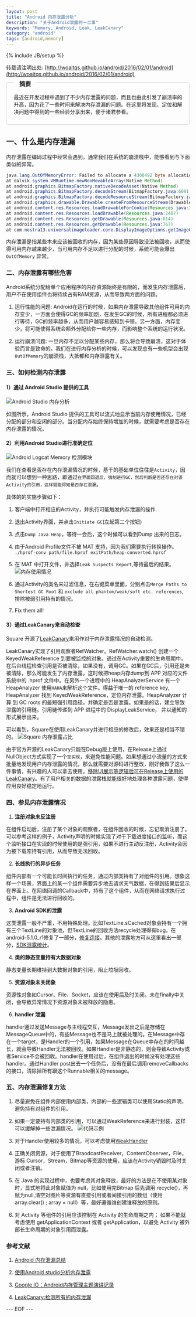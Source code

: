 ```yaml
---
layout: post
title: "Android 内存泄露分析"
description: "关于Android泄露的一二事"
keywords: "Memory, Android, Leak, LeakCanary"
category: "android"
tags: [android,memory]
---
```

{% include JB/setup %}

转载请注明出处: [http://woaitqs.github.io/android/2016/02/01/android](http://woaitqs.github.io/android/2016/02/01/android)

<div style="border:solid 1.5px #ccc;padding:20px 20px 10px 20px;margin-bottom: 20px;border-radius: 6px;">
          <span style="position: relative;padding: 5px 15px 5px 15px;background-color: white;bottom: 30px;font-size: 16px;font-weight: bolder;">摘要</span>
          <span style="position: relative;display: block;bottom: 15px;">最近在开发过程中遇到了不少内存泄露的问题，而且也由此引发了崩溃率的升高，因为花了一些时间来解决内存泄漏的问题。在这里将发现、定位和解决问题中得到的一些经验分享出来，便于诸君参看。</span>
</div>

## 一、什么是内存泄漏

内存泄露在编码过程中经常会遇到，通常我们在系统的崩溃栈中，能够看到与下面类似的异常。

```java
java.lang.OutOfMemoryError: Failed to allocate a 4308492 byte allocation with 467872 free bytes and 456KB until OOM
at dalvik.system.VMRuntime.newNonMovableArray(Native Method)
at android.graphics.BitmapFactory.nativeDecodeAsset(Native Method)
at android.graphics.BitmapFactory.decodeStream(BitmapFactory.java:609)
at android.graphics.BitmapFactory.decodeResourceStream(BitmapFactory.java:444)
at android.graphics.drawable.Drawable.createFromResourceStream(Drawable.java:988)
at android.content.res.Resources.loadDrawableForCookie(Resources.java:2580)
at android.content.res.Resources.loadDrawable(Resources.java:2487)
at android.content.res.Resources.getDrawable(Resources.java:814)
at android.content.res.Resources.getDrawable(Resources.java:767)
at com.nostra13.universalimageloader.core.DisplayImageOptions.getImageOnLoading(DisplayImageOptions.java:134)
```

内存泄漏是指某些本来应该被回收的内存，因为某些原因导致没法被回收，从而使得可用内存越来越少，当可用内存不足以进行分配的时候，系统可能会爆出 `OutOfMemory`  异常。

<!--break-->

### 二、内存泄露有哪些危害

Android系统分配给单个应用程序的内存资源始终是有限的，而发生内存泄露后，用户不在使用组件也将持续占有RAM资源，从而导致两方面的问题。

1. 运行性能的问题: Android在运行的时候，如果内存泄露导致其他组件可用的内存变少，一方面会使得GC的频率加剧，在发生GC的时候，所有进程都必须进行等待，GC的频率越多，从而用户越容易感知到卡顿。另一方面，内存变少，将可能使得系统会额外分配给你一些内存，而影响整个系统的运行状况。

2. 运行崩溃问题: 一旦内存不足以分配某些内存，那么将会导致崩溃，这对于体验而言是致命的。我们在进行内存分析的时候，可以发现总有一些机型会出现`OutOfMemory`的崩溃栈，大抵都和内存泄露有关。

### 三、如何检测内存泄露

#### 1）通过 Android Studio 提供的工具

![Android Studio 内存分析](https://ooo.0o0.ooo/2016/02/12/56bdcf81b9294.png "Android Studio 内存分析")

如图所示，Android Studio 提供的工具可以流式地显示当前内存使用情况，已经分配的部分和空闲的部分。当分配内存始终保持增加的时候，就需要考虑是否存在内存泄露的情况。

#### 2）利用Android Studio进行准确定位
![Android Logcat Memory 检测模块](https://ooo.0o0.ooo/2016/02/27/56d15d70346dc.png)

我们在查看是否存在内存泄漏情况的时候，基于的基础单位往往是`Activity`，因而就可以想到一种思路，即通过`在界面回退后，强制进行GC，然后判断是否还存在对该Activity的引用，这样就能得知是否存在泄漏`。

具体的的实施步骤如下：

1. 客户端中打开相应的Activity，并执行可能触发内存泄漏的操作.

2. 退出Activity界面，并点击`Initiate GC`(左起第二个按钮)

3. 点击`Dump Java Heap`，等待一会后，这个时候可以看到Dump 出来的日志。

4. 由于Android Profile文件不被 MAT 支持，因为我们需要执行转换操作。
`./hprof-conv path/file.hprof exitPath/heap-converted.hprof`

5. 在 MAT 中打开文件，并选择`Leak Suspects Report`,等待最后的结果。
![内存使用情况](http://i2.wp.com/riggaroo.co.za/wp-content/uploads/2016/01/Screen-Shot-2016-01-27-at-3.33.35-PM.png)

6. 通过Activity的类名来过滤信息，在右键菜单里面，分别点击`Merge Paths to Shortest GC Root` 和 `exclude all phantom/weak/soft etc. references`, 排除被弱引用持有的情况。

7. Fix them all!

#### 3）通过LeakCanary来自动检查

Square 开源了[LeakCanary](https://corner.squareup.com/2015/05/leak-canary.html)来用作对于内存泄露情况的自动检测。

LeakCanary实现了引用观察者RefWatcher。RefWatcher.watch() 创建一个 KeyedWeakReference 到要被监控的对象。通过在Activity重要的生命周期中，在后台线程检查引用是否被清除，如果没有，调用GC。如果在GC后，引用还是未被清除，那么可能发生了内存泄露，这时候把heap内存dump到 APP 对应的文件系统中的 .hprof 文件中。在另外一个进程中的 HeapAnalyzerService 有一个 HeapAnalyzer 使用`HAHA`来解析这个文件。得益于唯一的 reference key, HeapAnalyzer 找到 KeyedWeakReference，定位内存泄露。HeapAnalyzer 计算 到 GC roots 的最短强引用路径，并确定是否是泄露。如果是的话，建立导致泄露的引用链。引用链传递到 APP 进程中的 DisplayLeakService， 并以通知的形式展示出来。

可以看到，Square在使用LeakCanary并进行相应的修改后，效果还是相当不错的。
![Square 内存泄露占比](https://corner.squareup.com/images/leakcanary/oom_rate.png)

由于官方开源的LeakCanary只能在Debug版上使用，在Release上通过NullObject方式实现了一个`空实现`，来避免性能问题。如果想通过小流量的方式来批量地发现用户内存泄露的情况，那么就需要对源码进行整改，刚好我做了这么一件事情，有兴趣的人可以拿去使用。[移除UI展示等逻辑后可在Release上使用的LeakCanary](https://github.com/woaitqs/leakcanary_without_notification)。有了用户相关的数据的泄露栈就能很好地处理各种泄露问题，使得应用良好稳定地运行。

### 四、参见内存泄露情况

1. <p style="font-weight: bold;">注册对象未反注册</p>
在组件启动后，注册了某个对象的观察者，在组件回收的时候，忘记取消注册了。可以参考这样的例子，Activity声明的时候实现了对于下载进度接口的监听，而这个监听接口在实现的时候使用的是强引用，如果不进行主动反注册，Activity会因为被下载库持有引用，从而导致无法回收。

2. <p style="font-weight: bold;">长线执行的异步任务</p>
组件内部有一个可能长时间执行的任务，通过内部类持有了对组件的引用。想象这样一个场景，界面上的某一个组件需要异步地去请求天气数据，在得到结果后显示在界面上。在网络回调的Callback中，持有了这个组件，从而在网络请求执行过程中，组件是无法进行回收的。

3. <p style="font-weight: bold;">Android SDK的泄露</p>
这类泄露一般不严重，不用特殊处理。比如TextLine.sCached对象会持有一个拥有三个TextLine的对象池，但TextLine的回收方法recycle处理得有bug，在android-5.1.0_r1修复了一部分，[修复连接](https://github.com/android/platform_frameworks_base/commit/893d6fe48d37f71e683f722457bea646994a10bf)。其他的泄露地方可从这里看出一部分，[SDK泄露统计](https://chromium.googlesource.com/external/github.com/square/leakcanary/+/py/perflib/leakcanary-android/src/main/java/com/squareup/leakcanary/AndroidExcludedRefs.java)。

4. <p style="font-weight: bold;">类的静态变量持有大数据对象</p>
静态变量长期维持到大数据对象的引用，阻止垃圾回收。

5. <p style="font-weight: bold;">资源对象未关闭象</p>
资源性对象如Cursor、File、Socket，应该在使用后及时关闭。未在finally中关闭，会导致异常情况下资源对象未被释放的隐患。

6. <p style="font-weight: bold;">handler 泄漏</p>
handler通过发送Message与主线程交互，Message发出之后是存储在MessageQueue中的，有些Message也不是马上就被处理的。在Message中存在一个target，是Handler的一个引用，如果Message在Queue中存在的时间越长，就会导致Handler无法被回收。如果Handler是非静态的，则会导致Activity或者Service不会被回收。handler在使用过后，在组件退出的时候没有处理这些handler。通过Handler post出去一个任务后，没有在最后调用removeCallbacks的接口，清除掉所有跟这个Runnable相关的message。

### 五、内存泄漏修复方法

1. 尽量避免在组件内部使用内部类，内部的一些逻辑类可以使用Static的声明，避免持有对组件的引用。

2. 如果一定要持有内部类的引用，可以通过WeakReference来进行封装，这样可以缓解掉一些泄漏情况。
![代码示例](https://ooo.0o0.ooo/2016/02/27/56d16ee1cc465.png)

3. 对于Handler使用较多的情况，可以考虑使用[WeakHandler](https://github.com/badoo/android-weak-handler)

4. 正确关闭资源，对于使用了BraodcastReceiver，ContentObserver，File，游标 Cursor，Stream，Bitmap等资源的使用，应该在Activity销毁时及时关闭或者注销。

5. 在 Java 的实现过程中，也要考虑其对象释放，最好的方法是在不使用某对象时，显式地将此对象赋值为 null，比如使用完Bitmap 后先调用 recycle()，再赋为null,清空对图片等资源有直接引用或者间接引用的数组（使用 array.clear() ; array = null）等，最好遵循谁创建谁释放的原则。

6. 对 Activity 等组件的引用应该控制在 Activity 的生命周期之内； 如果不能就考虑使用 getApplicationContext 或者 getApplication，以避免 Activity 被外部长生命周期的对象引用而泄露。

### 参考文献
1. [Android 内存泄漏总结](https://yq.aliyun.com/articles/3009)

2. [使用Android studio分析内存泄露
](http://www.jianshu.com/p/c49f778e7acf)

3. [Google IO：Android内存管理主题演讲记录](http://droidyue.com/blog/2014/11/02/note-for-google-io-memory-management-for-android-chinese-edition/)

4. [LeakCanary:检测所有的内存泄漏](http://www.jcodecraeer.com/a/anzhuokaifa/androidkaifa/2015/0509/2854.html)

--- EOF ---

